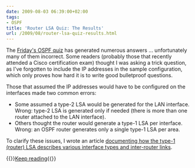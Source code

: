 ```yaml
---
date: 2009-08-03 06:39:00+02:00
tags:
- OSPF
title: 'Router LSA Quiz: The Results'
url: /2009/08/router-lsa-quiz-results.html
---
```

The [Friday's OSPF quiz](https://blog.ipspace.net/2009/07/quick-quiz-ospf-lsa-generation.html) has generated numerous answers ... unfortunately many of them incorrect. Some readers (probably those that recently attended a Cisco certification exam) thought I was asking a trick question, as I've forgotten to include the IP addresses in the sample configuration, which only proves how hard it is to write good bulletproof questions.

Those that assumed the IP addresses would have to be configured on the interfaces made two common errors:

-   Some assumed a type-2 LSA would be generated for the LAN interface. Wrong: type-2 LSA is generated only if needed (there is more than one router attached to the LAN interface).
-   Others thought the router would generate a type-1 LSA per interface. Wrong: an OSPF router generates only a single type-1 LSA per area.

To clarify these issues, I wrote an article [documenting how the type-1 (router) LSA describes various interface types and inter-router links](https://www.ipspace.net/kb/tag/OSPF/Type-1-LSA.html).

{{<jump>}}[Keep reading](https://www.ipspace.net/kb/tag/OSPF/Type-1-LSA.html){{</jump>}}
